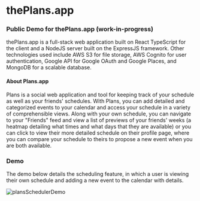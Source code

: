 # thePlans.app
### Public Demo for thePlans.app (work-in-progress)

thePlans.app is a full-stack web application built on React TypeScript for the client and a NodeJS server built on the ExpressJS framework. Other technologies used include AWS S3 for file storage, AWS Cognito for user authentication, Google API for Google OAuth and Google Places, and MongoDB for a scalable database.

#### About Plans.app
Plans is a social web application and tool for keeping track of your schedule as well as your friends' schedules. With Plans, you can add detailed and categorized events to your calendar and access your schedule in a variety of comprehensible views. Along with your own schedule, you can navigate to your "Friends" feed and view a list of previews of your friends' weeks (a heatmap detailing what times and what days that they are available) or you can click to view their more detailed schedule on their profile page, where you can compare your schedule to theirs to propose a new event when you are both available. 

### Demo
The demo below details the scheduling feature, in which a user is viewing their own schedule and adding a new event to the calendar with details.

![plansSchedulerDemo](https://github.com/aaron-schlicht/PlansApp/assets/135870355/f72e4314-eaef-4ccc-bfc8-df39346b521f)

